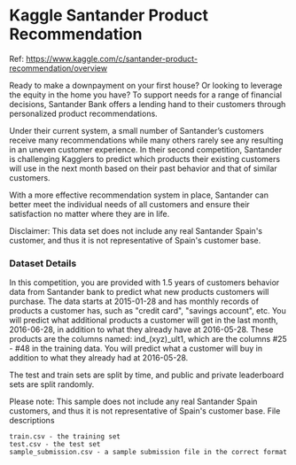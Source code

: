 # Kaggle Santander Product Recommendation

Ref: https://www.kaggle.com/c/santander-product-recommendation/overview

Ready to make a downpayment on your first house? Or looking to leverage the equity in the home you have? To support needs for a range of financial decisions, Santander Bank offers a lending hand to their customers through personalized product recommendations.

Under their current system, a small number of Santander’s customers receive many recommendations while many others rarely see any resulting in an uneven customer experience. In their second competition, Santander is challenging Kagglers to predict which products their existing customers will use in the next month based on their past behavior and that of similar customers.

With a more effective recommendation system in place, Santander can better meet the individual needs of all customers and ensure their satisfaction no matter where they are in life.

Disclaimer: This data set does not include any real Santander Spain's customer, and thus it is not representative of Spain's customer base. 

### Dataset Details

In this competition, you are provided with 1.5 years of customers behavior data from Santander bank to predict what new products customers will purchase. The data starts at 2015-01-28 and has monthly records of products a customer has, such as "credit card", "savings account", etc. You will predict what additional products a customer will get in the last month, 2016-06-28, in addition to what they already have at 2016-05-28. These products are the columns named: ind_(xyz)_ult1, which are the columns #25 - #48 in the training data. You will predict what a customer will buy in addition to what they already had at 2016-05-28. 

The test and train sets are split by time, and public and private leaderboard sets are split randomly.

Please note: This sample does not include any real Santander Spain customers, and thus it is not representative of Spain's customer base. 
File descriptions

    train.csv - the training set
    test.csv - the test set
    sample_submission.csv - a sample submission file in the correct format

